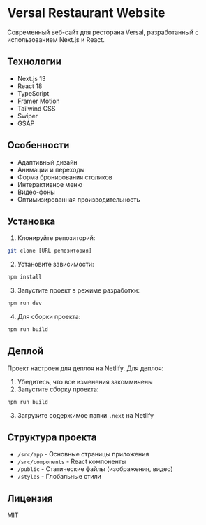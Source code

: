# Versal Restaurant Website

Современный веб-сайт для ресторана Versal, разработанный с использованием Next.js и React.

## Технологии

- Next.js 13
- React 18
- TypeScript
- Framer Motion
- Tailwind CSS
- Swiper
- GSAP

## Особенности

- Адаптивный дизайн
- Анимации и переходы
- Форма бронирования столиков
- Интерактивное меню
- Видео-фоны
- Оптимизированная производительность

## Установка

1. Клонируйте репозиторий:
```bash
git clone [URL репозитория]
```

2. Установите зависимости:
```bash
npm install
```

3. Запустите проект в режиме разработки:
```bash
npm run dev
```

4. Для сборки проекта:
```bash
npm run build
```

## Деплой

Проект настроен для деплоя на Netlify. Для деплоя:

1. Убедитесь, что все изменения закоммичены
2. Запустите сборку проекта:
```bash
npm run build
```
3. Загрузите содержимое папки `.next` на Netlify

## Структура проекта

- `/src/app` - Основные страницы приложения
- `/src/components` - React компоненты
- `/public` - Статические файлы (изображения, видео)
- `/styles` - Глобальные стили

## Лицензия

MIT
